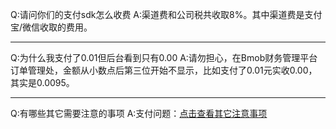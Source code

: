 Q:请问你们的支付sdk怎么收费
A:渠道费和公司税共收取8%。其中渠道费是支付宝/微信收取的费用。

---

Q:为什么我支付了0.01但后台看到只有0.00
A:请勿担心，在Bmob财务管理平台订单管理处，金额从小数点后第三位开始不显示，比如支付了0.01元实收0.00，其实是0.0095。

---

Q:有哪些其它需要注意的事项
A:支付问题：[点击查看其它注意事项](http://docs.bmob.cn/pay/Android/b_developdoc/doc/index.html#支付回调)


